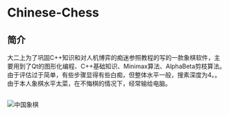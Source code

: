 # Chinese-Chess

## 简介
大二上为了巩固C++知识和对人机博弈的痴迷参照教程的写的一款象棋软件，主要用到了Qt的图形化编程、C++基础知识、Minimax算法、AlphaBeta剪枝算法。
由于评估过于简单，有些步骤显得有些白痴，但整体水平一般，搜素深度为4。。由于本人象棋水平太菜，在不悔棋的情况下，经常输给电脑。

## 
![中国象棋](http://i1.piimg.com/4851/73a7ec4aaafa7834.png)
